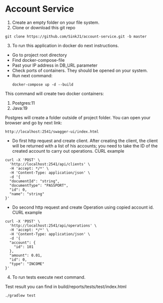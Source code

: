 # Account Service
1) Create an empty folder on your file system.
2) Clone or download this git repo
```
git clone https://github.com/SinkJ1/account-service.git -b master
```
3) To run this application in docker do next instructions.
* Go to project root directory
* Find docker-compose-file
* Past your IP address in DB_URL parameter
* Check ports of containers. They should be opened on your system.
* Run next command:
   ```
   docker-compose up -d --build
   ```

This command will create two docker containers:
1) Postgres:11
2) Java:19
   
Postgres will create a folder outside of project folder.
You can open your browser and go by next link:
```
http://localhost:2541/swagger-ui/index.html
```
* Do first http request and create client. After creating the client, the client will be returned with a list of his accounts; you need to take the ID of the created account to carry out operations. CURL example
```
curl -X 'POST' \
  'http://localhost:2541/api/clients' \
  -H 'accept: */*' \
  -H 'Content-Type: application/json' \
  -d '{
  "documentId": "string",
  "documentType": "PASSPORT",
  "id": 0,
  "name": "string"
}'
```
* Do second http request and create Operation using copied account id. CURL example
```
curl -X 'POST' \
  'http://localhost:2541/api/operations' \
  -H 'accept: */*' \
  -H 'Content-Type: application/json' \
  -d '{
  "account": {
    "id": 101
  },
  "amount": 0.01,
  "id": 0,
  "type": "INCOME"
}'
```
4. To run tests execute next command.

Test result you can find in build/reports/tests/test/index.html
```
./gradlew test
```
